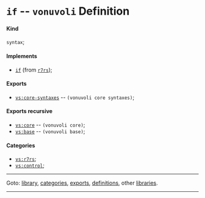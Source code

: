 

<a id='definition__vonuvoli__if'></a>

# `if` -- `vonuvoli` Definition


<a id='definition__vonuvoli__if__kind'></a>

#### Kind

`syntax`;


<a id='definition__vonuvoli__if__implements'></a>

#### Implements

 * [`if`](../../r7rs/definitions/if.md#definition__r7rs__if) (from [`r7rs`](../../r7rs/_index.md#library__r7rs));


<a id='definition__vonuvoli__if__exports'></a>

#### Exports

 * [`vs:core-syntaxes`](../../vonuvoli/exports/vs_3a_core-syntaxes.md#export__vonuvoli__vs_3a_core-syntaxes) -- `(vonuvoli core syntaxes)`;


<a id='definition__vonuvoli__if__exports-recursive'></a>

#### Exports recursive

 * [`vs:core`](../../vonuvoli/exports/vs_3a_core.md#export__vonuvoli__vs_3a_core) -- `(vonuvoli core)`;
 * [`vs:base`](../../vonuvoli/exports/vs_3a_base.md#export__vonuvoli__vs_3a_base) -- `(vonuvoli base)`;


<a id='definition__vonuvoli__if__categories'></a>

#### Categories

 * [`vs:r7rs`](../../vonuvoli/categories/vs_3a_r7rs.md#category__vonuvoli__vs_3a_r7rs);
 * [`vs:control`](../../vonuvoli/categories/vs_3a_control.md#category__vonuvoli__vs_3a_control);

----

Goto: [library](../../vonuvoli/_index.md#library__vonuvoli), [categories](../../vonuvoli/categories/_index.md#toc__vonuvoli__categories), [exports](../../vonuvoli/exports/_index.md#toc__vonuvoli__exports), [definitions](../../vonuvoli/definitions/_index.md#toc__vonuvoli__definitions), other [libraries](../../_libraries.md#toc__libraries).

----

